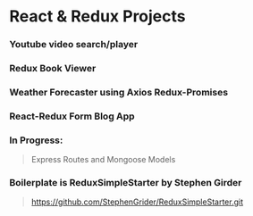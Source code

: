 # React & Redux Projects

### Youtube video search/player
### Redux Book Viewer 
### Weather Forecaster using Axios Redux-Promises
### React-Redux Form Blog App

### In Progress:
> Express Routes and Mongoose Models

### Boilerplate is ReduxSimpleStarter by Stephen Girder 
> https://github.com/StephenGrider/ReduxSimpleStarter.git
